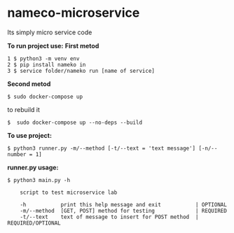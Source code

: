 # nameco-microservice

  Its simply micro service code
  
 
**To run project use:** 
**First metod**
```shell
1 $ python3 -m venv env
2 $ pip install nameko in 
3 $ service folder/nameko run [name of service]
```
**Second metod**
```shell
$ sudo docker-compose up
```
to rebuild it
```shell
$  sudo docker-compose up --no-deps --build 
```
**To use project:**
```shell
$ python3 runner.py -m/--method [-t/--text = 'text message'] [-n/--number = 1] 
```
**runner.py usage:**
```text
$ python3 main.py -h

    script to test microservice lab
    
    -h           print this help message and exit           | OPTIONAL
    -m/--method  [GET, POST] method for testing             | REQUIRED
    -t/--text    text of message to insert for POST method  | REQUIRED/OPTIONAL
```
